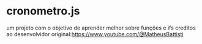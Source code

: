 # cronometro.js
um projeto com o objetivo de aprender melhor sobre funções e ifs
creditos ao desenvolvidor original:https://www.youtube.com/@MatheusBattisti
